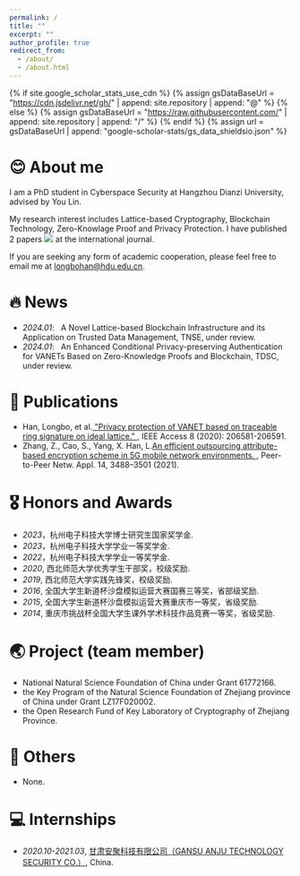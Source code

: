 ```yaml
---
permalink: /
title: ""
excerpt: ""
author_profile: true
redirect_from: 
  - /about/
  - /about.html
---
```


{% if site.google_scholar_stats_use_cdn %}
{% assign gsDataBaseUrl = "https://cdn.jsdelivr.net/gh/" | append: site.repository | append: "@" %}
{% else %}
{% assign gsDataBaseUrl = "https://raw.githubusercontent.com/" | append: site.repository | append: "/" %}
{% endif %}
{% assign url = gsDataBaseUrl | append: "google-scholar-stats/gs_data_shieldsio.json" %}

<span class='anchor' id='about-me'></span>

# 😊 About me
I am a PhD student in Cyberspace Security at Hangzhou Dianzi University, advised by You Lin. 

My research interest includes  Lattice-based Cryptography, Blockchain Technology, Zero-Knowlage Proof and Privacy Protection. I have published 2 papers <a href='https://scholar.google.com/citations?user=sfSE38wAAAAJ'><img src="https://img.shields.io/endpoint?url={{ url | url_encode }}&logo=Google%20Scholar&labelColor=f6f6f6&color=9cf&style=flat&label=citations"></a> at the international journal.

If you are seeking any form of academic cooperation, please feel free to email me at longbohan@hdu.edu.cn. 
# 🔥 News
- *2024.01*: &nbsp; A Novel Lattice-based Blockchain Infrastructure and its Application on Trusted Data Management, TNSE, under review.
- *2024.01*: &nbsp; An Enhanced Conditional Privacy-preserving Authentication for VANETs Based on Zero-Knowledge Proofs and Blockchain, TDSC, under review.

# 📝 Publications 
- Han, Longbo, et al.[ "Privacy protection of VANET based on traceable ring signature on ideal lattice." ](https://ieeexplore.ieee.org/abstract/document/9258891), IEEE Access 8 (2020): 206581-206591.
- Zhang, Z., Cao, S., Yang, X. Han, L.[An efficient outsourcing attribute-based encryption scheme in 5G mobile network environments. ](https://doi.org/10.1007/s12083-021-01195-2),  Peer-to-Peer Netw. Appl. 14, 3488–3501 (2021).


# 🎖 Honors and Awards
- *2023*，杭州电子科技大学博士研究生国家奖学金. 
- *2023*，杭州电子科技大学学业一等奖学金.
- *2022*，杭州电子科技大学学业一等奖学金.
- *2020*, 西北师范大学优秀学生干部奖，校级奖励.
- *2019*, 西北师范大学实践先锋奖，校级奖励.
- *2016*, 全国大学生新道杯沙盘模拟运营大赛国赛三等奖，省部级奖励.
- *2015*, 全国大学生新道杯沙盘模拟运营大赛重庆市一等奖，省级奖励.
- *2014*, 重庆市挑战杯全国大学生课外学术科技作品竞赛一等奖，省级奖励.

# 🌏 Project (team member)
- National Natural Science Foundation of China under Grant 61772166.
- the Key Program of the Natural Science Foundation of Zhejiang province of China under Grant LZ17F020002.
- the Open Research Fund of Key Laboratory of Cryptography of Zhejiang Province.

# 📖 Others
- None.

# 💻 Internships
- *2020.10-2021.03*, [甘肃安聚科技有限公司（GANSU ANJU TECHNOLOGY SECURITY CO.）](http://www.xbcisp.com/), China.
